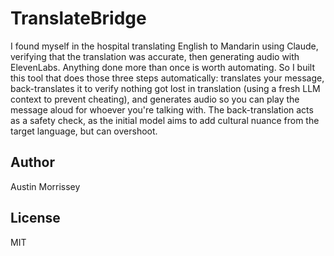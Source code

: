# TranslateBridge

I found myself in the hospital translating English to Mandarin using Claude, verifying that the translation was accurate, then generating audio with ElevenLabs. Anything done more than once is worth automating. So I built this tool that does those three steps automatically: translates your message, back-translates it to verify nothing got lost in translation (using a fresh LLM context to prevent cheating), and generates audio so you can play the message aloud for whoever you're talking with. The back-translation acts as a safety check, as the initial model aims to add cultural nuance from the target language, but can overshoot.

## Author
Austin Morrissey

## License
MIT
